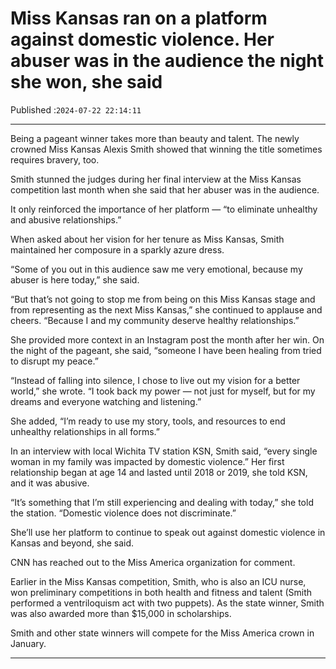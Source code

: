 # Miss Kansas ran on a platform against domestic violence. Her abuser was in the audience the night she won, she said

Published :`2024-07-22 22:14:11`

---

Being a pageant winner takes more than beauty and talent. The newly crowned Miss Kansas Alexis Smith showed that winning the title sometimes requires bravery, too.

Smith stunned the judges during her final interview at the Miss Kansas competition last month when she said that her abuser was in the audience.

It only reinforced the importance of her platform — “to eliminate unhealthy and abusive relationships.”

When asked about her vision for her tenure as Miss Kansas, Smith maintained her composure in a sparkly azure dress.

“Some of you out in this audience saw me very emotional, because my abuser is here today,” she said.

“But that’s not going to stop me from being on this Miss Kansas stage and from representing as the next Miss Kansas,” she continued to applause and cheers. “Because I and my community deserve healthy relationships.”

She provided more context in an Instagram post the month after her win. On the night of the pageant, she said, “someone I have been healing from tried to disrupt my peace.”

“Instead of falling into silence, I chose to live out my vision for a better world,” she wrote. “I took back my power — not just for myself, but for my dreams and everyone watching and listening.”

She added, “I’m ready to use my story, tools, and resources to end unhealthy relationships in all forms.”

In an interview with local Wichita TV station KSN, Smith said, “every single woman in my family was impacted by domestic violence.” Her first relationship began at age 14 and lasted until 2018 or 2019, she told KSN, and it was abusive.

“It’s something that I’m still experiencing and dealing with today,” she told the station. “Domestic violence does not discriminate.”

She’ll use her platform to continue to speak out against domestic violence in Kansas and beyond, she said.

CNN has reached out to the Miss America organization for comment.

Earlier in the Miss Kansas competition, Smith, who is also an ICU nurse, won preliminary competitions in both health and fitness and talent (Smith performed a ventriloquism act with two puppets). As the state winner, Smith was also awarded more than $15,000 in scholarships.

Smith and other state winners will compete for the Miss America crown in January.

---


